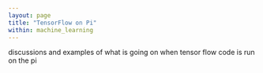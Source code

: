 ```yaml
---
layout: page
title: "TensorFlow on Pi"
within: machine_learning
---
```


discussions and examples of what is going on when tensor flow code is run on the pi